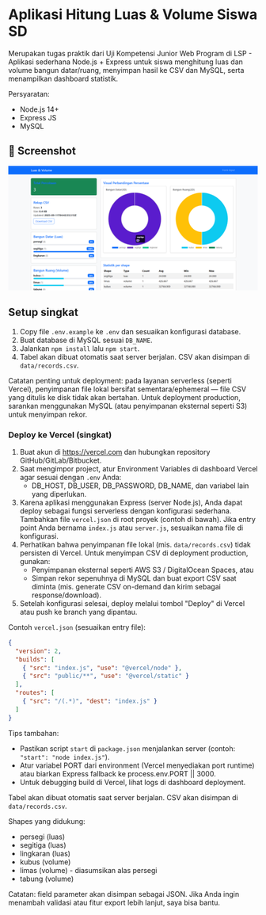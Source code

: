 # Aplikasi Hitung Luas & Volume Siswa SD

Merupakan tugas praktik dari Uji Kompetensi Junior Web Program di LSP - Aplikasi sederhana Node.js + Express untuk siswa menghitung luas dan volume bangun datar/ruang, menyimpan hasil ke CSV dan MySQL, serta menampilkan dashboard statistik.

Persyaratan:
- Node.js 14+
- Express JS
- MySQL

## 📸 Screenshot

![Screenshot](public/hero2.png)

## Setup singkat

1. Copy file `.env.example` ke `.env` dan sesuaikan konfigurasi database.
2. Buat database di MySQL sesuai `DB_NAME`.
3. Jalankan `npm install` lalu `npm start`.
4. Tabel akan dibuat otomatis saat server berjalan. CSV akan disimpan di `data/records.csv`.

Catatan penting untuk deployment: pada layanan serverless (seperti Vercel), penyimpanan file lokal bersifat sementara/ephemeral — file CSV yang ditulis ke disk tidak akan bertahan. Untuk deployment production, sarankan menggunakan MySQL (atau penyimpanan eksternal seperti S3) untuk menyimpan rekor.

### Deploy ke Vercel (singkat)

1. Buat akun di https://vercel.com dan hubungkan repository GitHub/GitLab/Bitbucket.
2. Saat mengimpor project, atur Environment Variables di dashboard Vercel agar sesuai dengan `.env` Anda:
   - DB_HOST, DB_USER, DB_PASSWORD, DB_NAME, dan variabel lain yang diperlukan.
3. Karena aplikasi menggunakan Express (server Node.js), Anda dapat deploy sebagai fungsi serverless dengan konfigurasi sederhana. Tambahkan file `vercel.json` di root proyek (contoh di bawah). Jika entry point Anda bernama `index.js` atau `server.js`, sesuaikan nama file di konfigurasi.
4. Perhatikan bahwa penyimpanan file lokal (mis. `data/records.csv`) tidak persisten di Vercel. Untuk menyimpan CSV di deployment production, gunakan:
   - Penyimpanan eksternal seperti AWS S3 / DigitalOcean Spaces, atau
   - Simpan rekor sepenuhnya di MySQL dan buat export CSV saat diminta (mis. generate CSV on-demand dan kirim sebagai response/download).
5. Setelah konfigurasi selesai, deploy melalui tombol "Deploy" di Vercel atau push ke branch yang dipantau.

Contoh `vercel.json` (sesuaikan entry file):
```json
{
  "version": 2,
  "builds": [
    { "src": "index.js", "use": "@vercel/node" },
    { "src": "public/**", "use": "@vercel/static" }
  ],
  "routes": [
    { "src": "/(.*)", "dest": "index.js" }
  ]
}
```

Tips tambahan:
- Pastikan script `start` di `package.json` menjalankan server (contoh: `"start": "node index.js"`).
- Atur variabel PORT dari environment (Vercel menyediakan port runtime) atau biarkan Express fallback ke process.env.PORT || 3000.
- Untuk debugging build di Vercel, lihat logs di dashboard deployment.

Tabel akan dibuat otomatis saat server berjalan. CSV akan disimpan di `data/records.csv`.

Shapes yang didukung:
- persegi (luas)
- segitiga (luas)
- lingkaran (luas)
- kubus (volume)
- limas (volume) - diasumsikan alas persegi
- tabung (volume)

Catatan: field parameter akan disimpan sebagai JSON. Jika Anda ingin menambah validasi atau fitur export lebih lanjut, saya bisa bantu.
